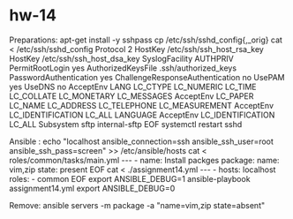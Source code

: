 # hw-14
 
Preparations:
	apt-get install -y sshpass
	cp /etc/ssh/sshd_config{,_orig}
	cat <<EOF > /etc/ssh/sshd_config
	Protocol 2
	HostKey /etc/ssh/ssh_host_rsa_key
	HostKey /etc/ssh/ssh_host_dsa_key
	SyslogFacility AUTHPRIV
	PermitRootLogin yes
	AuthorizedKeysFile      .ssh/authorized_keys
	PasswordAuthentication yes
	ChallengeResponseAuthentication no
	UsePAM yes
	UseDNS no
	AcceptEnv LANG LC_CTYPE LC_NUMERIC LC_TIME LC_COLLATE LC_MONETARY LC_MESSAGES
	AcceptEnv LC_PAPER LC_NAME LC_ADDRESS LC_TELEPHONE LC_MEASUREMENT
	AcceptEnv LC_IDENTIFICATION LC_ALL LANGUAGE
	AcceptEnv LC_IDENTIFICATION LC_ALL
	Subsystem sftp internal-sftp
	EOF
	systemctl restart sshd

Ansible :
	echo "localhost ansible_connection=ssh ansible_ssh_user=root ansible_ssh_pass=screen" >> /etc/ansible/hosts
	cat <<EOF > roles/common/tasks/main.yml
	---
	- name: Install packges
	  package:
		name: vim,zip
		state: present
	EOF
	cat <<EOF > ./assignment14.yml
	---
	- hosts: localhost
	  roles:
		- common
	EOF
	export ANSIBLE_DEBUG=1
	ansible-playbook assignment14.yml
	export ANSIBLE_DEBUG=0

Remove:
	ansible servers -m package -a "name=vim,zip state=absent"